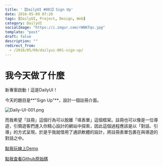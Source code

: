 ```yaml
---
title: '【DailyUI #001】Sign Up'
date: 2016-05-09 07:28
tags: [DailyUI, Project, Design, Web]
category: DailyUI
socialImage: "https://i.imgur.com/rWNKTqv.jpg"
template: "post"
draft: false
description: ""
redirect_from:
  - /2016/05/09/dailyui-001-sign-up/
---
```


# 我今天做了什麼

新專案啟動！這是DailyUI！

今天的題目是**"Sign Up"**，設計一個註冊介面。

<!-- more -->

![Daily-UI-001.png](https://i.imgur.com/rWNKTqv.jpg)

而我希望「註冊」這個行為可以脫離「填表單」這個框架。註冊也可以像是一位導遊，引領遊客們進入你精心設計的網站中探索，因此這個過程應該是以「對話、引導」的方式呈現，於是乎我就借用了通訊軟體的設計，將註冊表單包裹在與導遊的對話之中。

[點我玩線上Demo](http://kamigami55.github.io/DailyUI/001_signup/)

[點我查看Github原始碼](https://github.com/Kamigami55/DailyUI/tree/master/001_signup)
